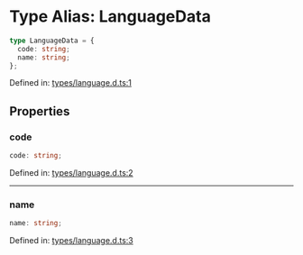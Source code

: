 # Type Alias: LanguageData

```ts
type LanguageData = {
  code: string;
  name: string;
};
```

Defined in: [types/language.d.ts:1](https://github.com/iptv-org/sdk/blob/88d645d3373c4ec810ba0ec144ac251980f41667/src/types/language.d.ts#L1)

## Properties

### code

```ts
code: string;
```

Defined in: [types/language.d.ts:2](https://github.com/iptv-org/sdk/blob/88d645d3373c4ec810ba0ec144ac251980f41667/src/types/language.d.ts#L2)

***

### name

```ts
name: string;
```

Defined in: [types/language.d.ts:3](https://github.com/iptv-org/sdk/blob/88d645d3373c4ec810ba0ec144ac251980f41667/src/types/language.d.ts#L3)
